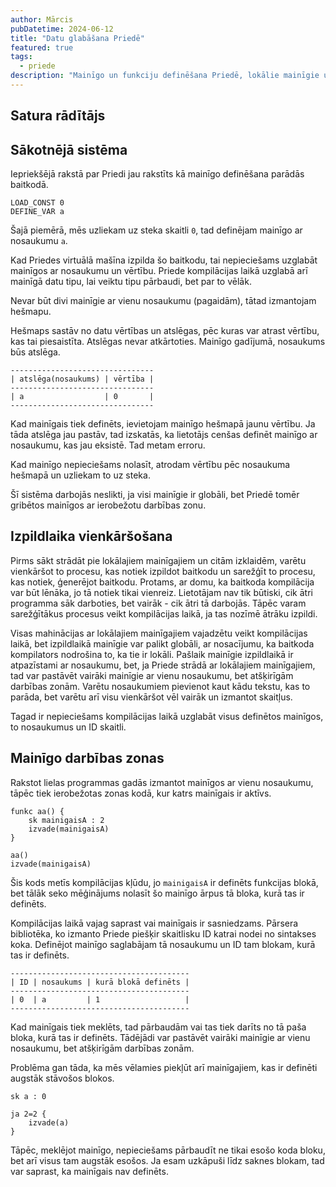 ```yaml
---
author: Mārcis
pubDatetime: 2024-06-12
title: "Datu glabāšana Priedē"
featured: true
tags:
  - priede
description: "Mainīgo un funkciju definēšana Priedē, lokālie mainīgie un vēl šis tas."
---
```


## Satura rādītājs

## Sākotnējā sistēma

Iepriekšējā rakstā par Priedi jau rakstīts kā mainīgo definēšana parādās baitkodā.

```
LOAD_CONST 0
DEFINE_VAR a
```

Šajā piemērā, mēs uzliekam uz steka skaitli `0`, tad definējam mainīgo ar nosaukumu `a`.

Kad Priedes virtuālā mašīna izpilda šo baitkodu, tai nepieciešams uzglabāt mainīgos ar nosaukumu un vērtību. Priede kompilācijas laikā uzglabā arī mainīgā datu tipu, lai veiktu tipu pārbaudi, bet par to vēlāk.

Nevar būt divi mainīgie ar vienu nosaukumu (pagaidām), tātad izmantojam hešmapu.

Hešmaps sastāv no datu vērtības un atslēgas, pēc kuras var atrast vērtību, kas tai piesaistīta. Atslēgas nevar atkārtoties. Mainīgo gadījumā, nosaukums būs atslēga.

```
--------------------------------
| atslēga(nosaukums) | vērtība |
--------------------------------
| a                  | 0       |
--------------------------------
```

Kad mainīgais tiek definēts, ievietojam mainīgo hešmapā jaunu vērtību. Ja tāda atslēga jau pastāv, tad izskatās, ka lietotājs cenšas definēt mainīgo ar nosaukumu, kas jau eksistē. Tad metam erroru.

Kad mainīgo nepieciešams nolasīt, atrodam vērtību pēc nosaukuma hešmapā un uzliekam to uz steka.

Šī sistēma darbojās neslikti, ja visi mainīgie ir globāli, bet Priedē tomēr gribētos mainīgos ar ierobežotu darbības zonu.

## Izpildlaika vienkāršošana

Pirms sākt strādāt pie lokālajiem mainīgajiem un citām izklaidēm, varētu vienkāršot to procesu, kas notiek izpildot baitkodu un sarežģīt to procesu, kas notiek, ģenerējot baitkodu. Protams, ar domu, ka baitkoda kompilācija var būt lēnāka, jo tā notiek tikai vienreiz. Lietotājam nav tik būtiski, cik ātri programma sāk darboties, bet vairāk - cik ātri tā darbojās. Tāpēc varam sarežģītākus procesus veikt kompilācijas laikā, ja tas nozīmē ātrāku izpildi.

Visas mahinācijas ar lokālajiem mainīgajiem vajadzētu veikt kompilācijas laikā, bet izpildlaikā mainīgie var palikt globāli, ar nosacījumu, ka baitkoda kompilators nodrošina to, ka tie ir lokāli. Pašlaik mainīgie izpildlaikā ir atpazīstami ar nosaukumu, bet, ja Priede strādā ar lokālajiem mainīgajiem, tad var pastāvēt vairāki mainīgie ar vienu nosaukumu, bet atšķirīgām darbības zonām. Varētu nosaukumiem pievienot kaut kādu tekstu, kas to parāda, bet varētu arī visu vienkāršot vēl vairāk un izmantot skaitļus.

Tagad ir nepieciešams kompilācijas laikā uzglabāt visus definētos mainīgos, to nosaukumus un ID skaitli.

## Mainīgo darbības zonas

Rakstot lielas programmas gadās izmantot mainīgos ar vienu nosaukumu, tāpēc tiek ierobežotas zonas kodā, kur katrs mainīgais ir aktīvs.

```
funkc aa() {
    sk mainigaisA : 2
    izvade(mainigaisA)
}

aa()
izvade(mainigaisA)
```

Šis kods metīs kompilācijas kļūdu, jo `mainigaisA` ir definēts funkcijas blokā, bet tālāk seko mēģinājums nolasīt šo mainīgo ārpus tā bloka, kurā tas ir definēts.

Kompilācijas laikā vajag saprast vai mainīgais ir sasniedzams. Pārsera bibliotēka, ko izmanto Priede piešķir skaitlisku ID katrai nodei no sintakses koka. Definējot mainīgo saglabājam tā nosaukumu un ID tam blokam, kurā tas ir definēts.

```
----------------------------------------
| ID | nosaukums | kurā blokā definēts |
----------------------------------------
| 0  | a         | 1                   |
----------------------------------------
```

Kad mainīgais tiek meklēts, tad pārbaudām vai tas tiek darīts no tā paša bloka, kurā tas ir definēts. Tādējādi var pastāvēt vairāki mainīgie ar vienu nosaukumu, bet atšķirīgām darbības zonām.

Problēma gan tāda, ka mēs vēlamies piekļūt arī mainīgajiem, kas ir definēti augstāk stāvošos blokos.

```
sk a : 0

ja 2=2 {
    izvade(a)
}
```

Tāpēc, meklējot mainīgo, nepieciešams pārbaudīt ne tikai esošo koda bloku, bet arī visus tam augstāk esošos. Ja esam uzkāpuši līdz saknes blokam, tad var saprast, ka mainīgais nav definēts.
